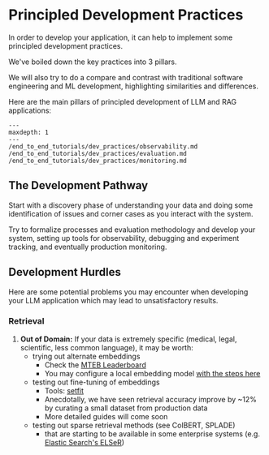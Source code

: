 # Principled Development Practices

In order to develop your application, it can help to implement some principled development practices.

We've boiled down the key practices into 3 pillars.

We will also try to do a compare and contrast with traditional software engineering and ML development, highlighting similarities and differences.

Here are the main pillars of principled development of LLM and RAG applications:

```{toctree}
---
maxdepth: 1
---
/end_to_end_tutorials/dev_practices/observability.md
/end_to_end_tutorials/dev_practices/evaluation.md
/end_to_end_tutorials/dev_practices/monitoring.md
```

## The Development Pathway

Start with a discovery phase of understanding your data and doing some identification of issues and corner cases as you interact with the system. 

Try to formalize processes and evaluation methodology and develop your system, setting up tools for observability, debugging and experiment tracking, and eventually production monitoring.

## Development Hurdles

Here are some potential problems you may encounter when developing your LLM application which may lead to unsatisfactory results.

### Retrieval

1. **Out of Domain:**
If your data is extremely specific (medical, legal, scientific, less common language), it may be worth:
    - trying out alternate embeddings 
      - Check the [MTEB Leaderboard](https://huggingface.co/spaces/mteb/leaderboard)
      - You may configure a local embedding model [with the steps here](local-embedding-models)
    - testing out fine-tuning of embeddings
        - Tools: [setfit](https://github.com/huggingface/setfit)
        - Anecdotally, we have seen retrieval accuracy improve by ~12% by curating a small dataset from production data
        - More detailed guides will come soon
    - testing out sparse retrieval methods (see ColBERT, SPLADE)
        - that are starting to be available in some enterprise systems (e.g. [Elastic Search's ELSeR](https://www.elastic.co/guide/en/machine-learning/current/ml-nlp-elser.html))